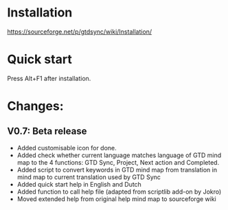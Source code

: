 # Installation #

<https://sourceforge.net/p/gtdsync/wiki/Installation/>

# Quick start #

Press Alt+F1 after installation.

# Changes: #

## V0.7: Beta release ##

*  Added customisable icon for done.
*  Added check whether current language matches language of GTD mind map to the 4 functions: GTD Sync, Project, Next action and Completed.
*  Added script to convert keywords in GTD mind map from translation in mind map to current translation used by GTD Sync
*  Added quick start help in English and Dutch
*  Added function to call help file (adapted from scriptlib add-on by Jokro)
*  Moved extended help from original help mind map to sourceforge wiki
